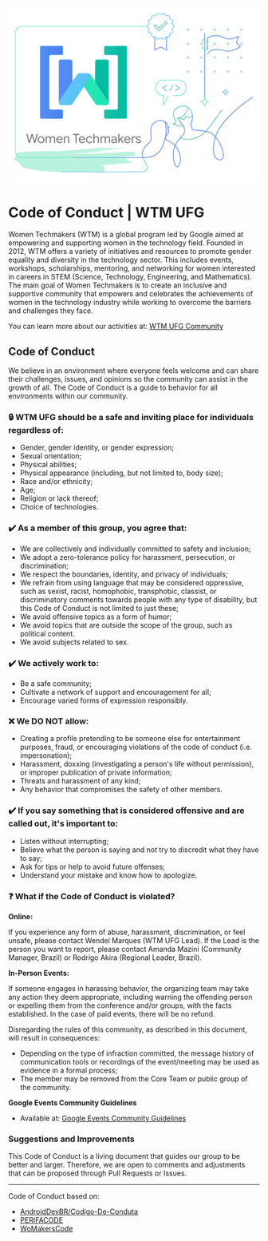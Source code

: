 ![alt text](image.png)
# Code of Conduct | WTM UFG

Women Techmakers (WTM) is a global program led by Google aimed at empowering and supporting women in the technology field. Founded in 2012, WTM offers a variety of initiatives and resources to promote gender equality and diversity in the technology sector. This includes events, workshops, scholarships, mentoring, and networking for women interested in careers in STEM (Science, Technology, Engineering, and Mathematics). The main goal of Women Techmakers is to create an inclusive and supportive community that empowers and celebrates the achievements of women in the technology industry while working to overcome the barriers and challenges they face.

You can learn more about our activities at: [WTM UFG Community](https://gdg.community.dev/gdg-goiania/)

## Code of Conduct
We believe in an environment where everyone feels welcome and can share their challenges, issues, and opinions so the community can assist in the growth of all. The Code of Conduct is a guide to behavior for all environments within our community.

### 🔒 WTM UFG should be a safe and inviting place for individuals regardless of:

- Gender, gender identity, or gender expression;
- Sexual orientation;
- Physical abilities;
- Physical appearance (including, but not limited to, body size);
- Race and/or ethnicity;
- Age;
- Religion or lack thereof;
- Choice of technologies.

### ✔️ As a member of this group, you agree that:

- We are collectively and individually committed to safety and inclusion;
- We adopt a zero-tolerance policy for harassment, persecution, or discrimination;
- We respect the boundaries, identity, and privacy of individuals;
- We refrain from using language that may be considered oppressive, such as sexist, racist, homophobic, transphobic, classist, or discriminatory comments towards people with any type of disability, but this Code of Conduct is not limited to just these;
- We avoid offensive topics as a form of humor;
- We avoid topics that are outside the scope of the group, such as political content.
- We avoid subjects related to sex.

### ✔️ We actively work to:

- Be a safe community;
- Cultivate a network of support and encouragement for all;
- Encourage varied forms of expression responsibly.

### ❌ We DO NOT allow:

- Creating a profile pretending to be someone else for entertainment purposes, fraud, or encouraging violations of the code of conduct (i.e. impersonation);
- Harassment, doxxing (investigating a person's life without permission), or improper publication of private information;
- Threats and harassment of any kind;
- Any behavior that compromises the safety of other members.

### ✔️ If you say something that is considered offensive and are called out, it's important to:

- Listen without interrupting;
- Believe what the person is saying and not try to discredit what they have to say;
- Ask for tips or help to avoid future offenses;
- Understand your mistake and know how to apologize.

### ❓ What if the Code of Conduct is violated?

**Online:**

If you experience any form of abuse, harassment, discrimination, or feel unsafe, please contact Wendel Marques (WTM UFG Lead). If the Lead is the person you want to report, please contact Amanda Mazini (Community Manager, Brazil) or Rodrigo Akira (Regional Leader, Brazil).

**In-Person Events:**

If someone engages in harassing behavior, the organizing team may take any action they deem appropriate, including warning the offending person or expelling them from the conference and/or groups, with the facts established. In the case of paid events, there will be no refund.

Disregarding the rules of this community, as described in this document, will result in consequences:
- Depending on the type of infraction committed, the message history of communication tools or recordings of the event/meeting may be used as evidence in a formal process;
- The member may be removed from the Core Team or public group of the community.

**Google Events Community Guidelines**
- Available at: [Google Events Community Guidelines](https://www.google.com/events/policy/anti-harassmentpolicy.html)

### Suggestions and Improvements
This Code of Conduct is a living document that guides our group to be better and larger. Therefore, we are open to comments and adjustments that can be proposed through Pull Requests or Issues.

---

Code of Conduct based on:
- [AndroidDevBR/Codigo-De-Conduta](https://github.com/AndroidDevBR/Codigo-De-Conduta)
- [PERIFACODE](https://perifacode.com/COC/)
- [WoMakersCode](https://maismulheres.tech/p/terms)
